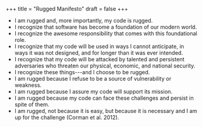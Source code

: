 +++
title = "Rugged Manifesto"
draft = false
+++

-   I am rugged and, more importantly, my code is rugged.
-   I recognize that software has become a foundation of our modern world.
-   I recognize the awesome responsibility that comes with this foundational role.
-   I recognize that my code will be used in ways I cannot anticipate, in ways it was not designed, and for longer than it was ever intended.
-   I recognize that my code will be attacked by talented and persistent adversaries who threaten our physical, economic, and national security.
-   I recognize these things---and I choose to be rugged.
-   I am rugged because I refuse to be a source of vulnerability or weakness.
-   I am rugged because I assure my code will support its mission.
-   I am rugged because my code can face these challenges and persist in spite of them.
-   I am rugged, not because it is easy, but because it is necessary and I am up for the challenge (Corman et al. 2012).
